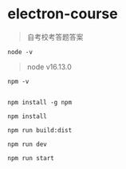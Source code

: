 # electron-course

> 自考校考答题答案


```shell
node -v
```

> node v16.13.0

```shell
npm -v
```

```shell

npm install -g npm

npm install

npm run build:dist

npm run dev

npm run start
```
